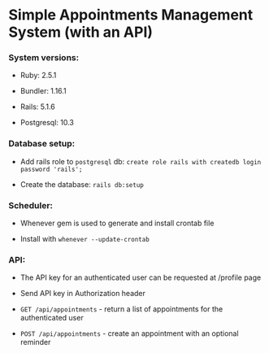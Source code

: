 # Simple Appointments Management System (with an API)

### System versions:

* Ruby: 2.5.1

* Bundler: 1.16.1

* Rails: 5.1.6

* Postgresql: 10.3

### Database setup:

* Add rails role to `postgresql` db: `create role rails with createdb login password 'rails';`

* Create the database: `rails db:setup`

### Scheduler:

* Whenever gem is used to generate and install crontab file

* Install with `whenever --update-crontab`

### API:

* The API key for an authenticated user can be requested at /profile page

* Send API key in Authorization header

* `GET /api/appointments` - return a list of appointments for the authenticated user

* `POST /api/appointments` - create an appointment with an optional reminder
